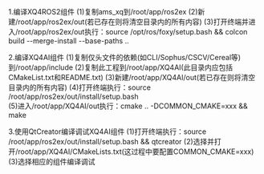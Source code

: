 1.编译XQ4ROS2组件
	(1)复制ams_xq到/root/app/ros2ex
	(2)新建/root/app/ros2ex/out(若已存在则将清空目录内的所有内容)
	(3)打开终端并进入/root/app/ros2ex/out执行：source /opt/ros/foxy/setup.bash && colcon build --merge-install --base-paths ..

2.编译XQ4AI组件
	(1)复制仅头文件的依赖(如CLI/Sophus/CSCV/Cereal等)到/root/app/include
	(2)复制此工程到/root/app/XQ4AI(此目录内应包括CMakeList.txt和README.txt)
	(3)新建/root/app/XQ4AI/out(若已存在则将清空目录内的所有内容)
	(4)打开终端执行：source /root/app/ros2ex/out/install/setup.bash	
	(5)进入/root/app/XQ4AI/out执行：cmake .. -DCOMMON_CMAKE=xxx && make
	
3.使用QtCreator编译调试XQ4AI组件
	(1)打开终端执行：source /root/app/ros2ex/out/install/setup.bash	&& qtcreator
	(2)选择并打开/root/app/XQ4AI/CMakeLists.txt(这过程中要配置COMMON_CMAKE=xxx)
	(3)选择相应的组件编译调试